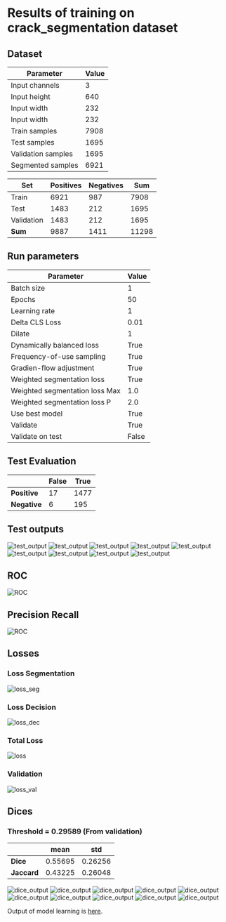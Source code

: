 # Results of training on crack_segmentation dataset

## Dataset

| Parameter         | Value       |
| -----------       | ----------- |
| Input channels    | 3           |
| Input height      | 640         |
| Input width       | 232         |
| Input width       | 232         |
| Train samples     | 7908        |
| Test samples      | 1695        |
| Validation samples| 1695        |
| Segmented samples | 6921        |


| Set         | Positives   | Negatives   |  Sum        |
| ----------- | ----------- | ----------- | ----------- |
| Train       | 6921        | 987         | 7908        |
| Test        | 1483        | 212         | 1695        |
| Validation  | 1483        | 212         | 1695        |
| **Sum**     | 9887        | 1411        | 11298       |

## Run parameters
| Parameter                      | Value       |
| -----------                    | ----------- |
| Batch size                     | 1           |
| Epochs                         | 50          |
| Learning rate                  | 1           |
| Delta CLS Loss                 | 0.01        |
| Dilate                         | 1           |
| Dynamically balanced loss      | True        |
| Frequency-of-use sampling      | True        |
| Gradien-flow adjustment        | True        |
| Weighted segmentation loss     | True        |
| Weighted segmentation loss Max | 1.0         |
| Weighted segmentation loss P   | 2.0         |
| Use best model                 | True        |
| Validate                       | True        |
| Validate on test               | False       |

## Test Evaluation

|               | False       | True        |
| -----------   | ----------- | ----------- |
| **Positive**  | 17          | 1477        |
| **Negative**  | 6           | 195         |

## Test outputs

![test_output](./test_outputs/0.027_result_154.jpg)
![test_output](./test_outputs/0.405_result_1628.jpg)
![test_output](./test_outputs/0.453_result_19.jpg)
![test_output](./test_outputs/0.670_result_1467.jpg)
![test_output](./test_outputs/0.747_result_69.jpg)
![test_output](./test_outputs/0.876_result_2040.jpg)
![test_output](./test_outputs/0.939_result_2479.jpg)
![test_output](./test_outputs/0.996_result_2587.jpg)
![test_output](./test_outputs/1.000_result_2717.jpg)


## ROC

![ROC](./ROC.png)

## Precision Recall

![ROC](./precision-recall.png)

## Losses

### Loss Segmentation
![loss_seg](./loss_seg.png)

### Loss Decision
![loss_dec](./loss_dec.png)

### Total Loss
![loss](./loss.png)

### Validation
![loss_val](./loss_val.png)

## Dices

### Threshold = 0.29589 (From validation)

|             | mean        | std         |
| ----------- | ----------- | ----------- |
| **Dice**    | 0.55695     | 0.26256     |
| **Jaccard** | 0.43225     | 0.26048     |

![dice_output](./dices/0.000_dice_49.png)
![dice_output](./dices/0.000_dice_70.png)
![dice_output](./dices/0.150_dice_1662.png)
![dice_output](./dices/0.183_dice_1921.png)
![dice_output](./dices/0.190_dice_2779.png)
![dice_output](./dices/0.487_dice_2313.png)
![dice_output](./dices/0.556_dice_1511.png)
![dice_output](./dices/0.627_dice_1850.png)
![dice_output](./dices/0.730_dice_1947.png)
![dice_output](./dices/0.868_dice_2710.png)

Output of model learning is [here](./nohup.out).